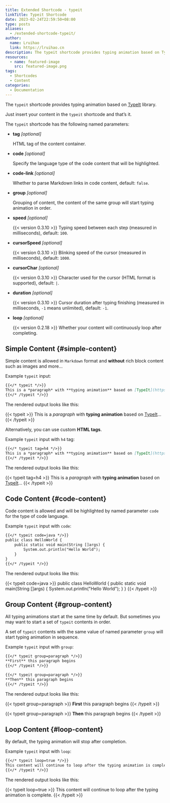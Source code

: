 ```yaml
---
title: Extended Shortcode - typeit
linkTitle: Typeit Shortcode
date: 2023-02-24T22:59:50+08:00
type: posts
aliases:
  - /extended-shortcode-typeit/
author:
  name: Lruihao
  link: https://lruihao.cn
description: The typeit shortcode provides typing animation based on TypeIt library.
resources:
  - name: featured-image
    src: featured-image.png
tags:
  - Shortcodes
  - Content
categories:
  - Documentation
---
```


The `typeit` shortcode provides typing animation based on [TypeIt](https://typeitjs.com/) library.

<!--more-->

Just insert your content in the `typeit` shortcode and that’s it.

The `typeit` shortcode has the following named parameters:

- **tag** _[optional]_

    HTML tag of the content container.

- **code** _[optional]_

    Specify the language type of the code content that will be highlighted.

- **code-link** _[optional]_

    Whether to parse Markdown links in code content, default: `false`.

- **group** _[optional]_

    Grouping of content, the content of the same group will start typing animation in order.

- **speed** _[optional]_

    {{< version 0.3.10 >}} Typing speed between each step (measured in milliseconds), default: `100`.

- **cursorSpeed** _[optional]_

    {{< version 0.3.10 >}} Blinking speed of the cursor (measured in milliseconds), default: `1000`.

- **cursorChar** _[optional]_

    {{< version 0.3.10 >}} Character used for the cursor (HTML format is supported), default: `|`.

- **duration** _[optional]_

    {{< version 0.3.10 >}} Cursor duration after typing finishing (measured in milliseconds, `-1` means unlimited), default: `-1`.

- **loop** _[optional]_

    {{< version 0.2.18 >}} Whether your content will continuously loop after completing.

## Simple Content {#simple-content}

Simple content is allowed in `Markdown` format and **without** rich block content such as images and more...

Example `typeit` input:

```markdown
{{</* typeit */>}}
This is a *paragraph* with **typing animation** based on [TypeIt](https://typeitjs.com/)...
{{</* /typeit */>}}
```

The rendered output looks like this:

{{< typeit >}}
This is a _paragraph_ with **typing animation** based on [TypeIt](https://typeitjs.com/)...
{{< /typeit >}}

Alternatively, you can use custom **HTML tags**.

Example `typeit` input with `h4` tag:

```markdown
{{</* typeit tag=h4 */>}}
This is a *paragraph* with **typing animation** based on [TypeIt](https://typeitjs.com/)...
{{</* /typeit */>}}
```

The rendered output looks like this:

{{< typeit tag=h4 >}}
This is a _paragraph_ with **typing animation** based on [TypeIt](https://typeitjs.com/)...
{{< /typeit >}}

## Code Content {#code-content}

Code content is allowed and will be highlighted by named parameter `code` for the type of code language.

Example `typeit` input with `code`:

```markdown
{{</* typeit code=java */>}}
public class HelloWorld {
    public static void main(String []args) {
        System.out.println("Hello World");
    }
}
{{</* /typeit */>}}
```

The rendered output looks like this:

{{< typeit code=java >}}
public class HelloWorld {
    public static void main(String []args) {
        System.out.println("Hello World");
    }
}
{{< /typeit >}}

## Group Content {#group-content}

All typing animations start at the same time by default.
But sometimes you may want to start a set of `typeit` contents in order.

A set of `typeit` contents with the same value of named parameter `group` will start typing animation in sequence.

Example `typeit` input with `group`:

```markdown
{{</* typeit group=paragraph */>}}
**First** this paragraph begins
{{</* /typeit */>}}

{{</* typeit group=paragraph */>}}
**Then** this paragraph begins
{{</* /typeit */>}}
```

The rendered output looks like this:

{{< typeit group=paragraph >}}
**First** this paragraph begins
{{< /typeit >}}

{{< typeit group=paragraph >}}
**Then** this paragraph begins
{{< /typeit >}}

## Loop Content {#loop-content}

By default, the typing animation will stop after completion.

Example `typeit` input with `loop`:

```markdown
{{</* typeit loop=true */>}}
This content will continue to loop after the typing animation is complete.
{{</* /typeit */>}}
```

The rendered output looks like this:

{{< typeit loop=true >}}
This content will continue to loop after the typing animation is complete.
{{< /typeit >}}
